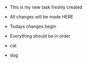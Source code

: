 * This is my new task freshly created
* All changes will be made HERE
* Todays changes begin
* Everything should be in order

* cat
* dog